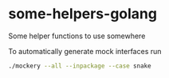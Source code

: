 # some-helpers-golang
Some helper functions to use somewhere


To automatically generate mock interfaces run
```bash
./mockery --all --inpackage --case snake
```